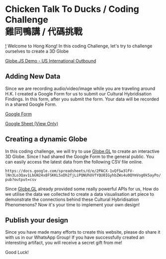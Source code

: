 # Chicken Talk To Ducks / Coding Challenge </br> 雞同鴨講 / 代碼挑戰

[!](./globe.png)
Welcome to Hong Kong! In this coding Challenge, let's try to challenge ourselves to create a 3D Globe

[Globe.JS Demo - US International Outbound](https://globe.gl/example/airline-routes/us-international-outbound.html)

## Adding New Data

Since we are recording audio/video/image while you are traveling around H.K. I created a Google Form for us to submit our Cultural Hybridisation Findings. In this form, after you submit the form. Your data will be recorded in a shared Google Form.

[Google Form](https://forms.gle/JEtAgCxNMzoBEV4t7)

[Google Sheet (View Only)](https://docs.google.com/spreadsheets/d/1q61zFO1cakAhbah1PfQ8KMVRqp6aivJLSRWwZpk6fe0/edit?usp=sharing)

## Creating a dynamic Globe

In this coding challenge, we will try to use [Globe.GL](https://globe.gl) to create an interactive 3D Globe. Since I had shared the Google Form to the general public. You can easily access the latest data from the following CSV file online.

`https://docs.google.com/spreadsheets/d/e/2PACX-1vQfSw3lFV-lNn3Lo3Qav1LbGN24x8FSKKL5xDh2fjLiPQNUhUVfYQU0IGyhbZWs4u0QYmVog0k5ayPo/pub?output=csv`

Since [Globe.GL](https://globe.gl) already provided some really powerful APIs for us, How do we utilise the data we collected to create a data visualisation art piece to demonstrate the connections behind these Cultural Hybridisation Phenomenons? Now it's your time to implement your own design!

## Publish your design

Since you have made many efforts to create this website, please do share it with us in our WhatsApp Group! If you have successfully created an interesting artifact, you will receive a secret gift from me!

Good Luck!



